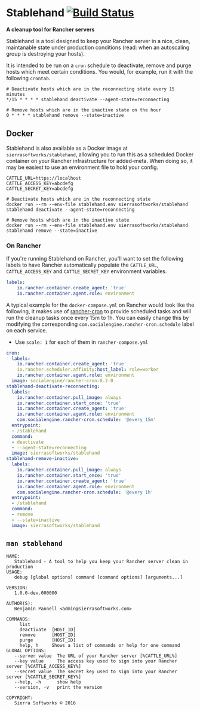 # Stablehand [![Build Status](https://drone.sierrasoftworks.com/api/badges/SierraSoftworks/stablehand/status.svg)](https://drone.sierrasoftworks.com/SierraSoftworks/stablehand)
**A cleanup tool for Rancher servers**

Stablehand is a tool designed to keep your Rancher server in a nice, clean, maintanable
state under production conditions (read: when an autoscaling group is destroying your hosts).

It is intended to be run on a `cron` schedule to deactivate, remove and purge hosts which meet
certain conditions. You would, for example, run it with the following `crontab`.

```crontab
# Deactivate hosts which are in the reconnecting state every 15 minutes
*/15 * * * * stablehand deactivate --agent-state=reconnecting

# Remove hosts which are in the inactive state on the hour
0 * * * * stablehand remove --state=inactive
```

## Docker

Stablehand is also available as a Docker image at `sierrasoftworks/stablehand`, allowing you to run this as a scheduled Docker container on your Rancher infrastructure for added-meta. When doing so, it may be easiest to use an environment file to hold your
config.

```
CATTLE_URL=https://localhost
CATTLE_ACCESS_KEY=abcdefg
CATTLE_SECRET_KEY=abcdefg
```

```
# Deactivate hosts which are in the reconnecting state
docker run --rm --env-file stablehand.env sierrasoftworks/stablehand stablehand deactivate --agent-state=reconnecting

# Remove hosts which are in the inactive state
docker run --rm --env-file stablehand.env sierrasoftworks/stablehand stablehand remove --state=inactive
```

### On Rancher
If you're running Stablehand on Rancher, you'll want to set the following labels to have Rancher automatically populate the `CATTLE_URL`,
`CATTLE_ACCESS_KEY` and `CATTLE_SECRET_KEY` environment variables.

```yml
labels:
    io.rancher.container.create_agent: 'true'
    io.rancher.container.agent.role: environment
```

A typical example for the `docker-compose.yml` on Rancher would look like the following, it makes use of [rancher-cron](https://github.com/SocialEngine/rancher-cron) to provide scheduled tasks and will run the cleanup
tasks once every 15m to 1h. You can easily change this by modifying the corresponding `com.socialengine.rancher-cron.schedule`
label on each service.

- Use `scale: 1` for each of them in `rancher-compose.yml`

```yml
cron:
  labels:
    io.rancher.container.create_agent: 'true'
    io.rancher.scheduler.affinity:host_label: role=worker
    io.rancher.container.agent.role: environment
  image: socialengine/rancher-cron:0.2.0
stablehand-deactivate-reconnecting:
  labels:
    io.rancher.container.pull_image: always
    io.rancher.container.start_once: 'true'
    io.rancher.container.create_agent: 'true'
    io.rancher.container.agent.role: environment
    com.socialengine.rancher-cron.schedule: '@every 15m'
  entrypoint:
  - /stablehand
  command:
  - deactivate
  - --agent-state=reconnecting
  image: sierrasoftworks/stablehand
stablehand-remove-inactive:
  labels:
    io.rancher.container.pull_image: always
    io.rancher.container.start_once: 'true'
    io.rancher.container.create_agent: 'true'
    io.rancher.container.agent.role: environment
    com.socialengine.rancher-cron.schedule: '@every 1h'
  entrypoint:
  - /stablehand
  command:
  - remove
  - --state=inactive
  image: sierrasoftworks/stablehand
```

## `man stablehand`

```
NAME:
   Stablehand - A tool to help you keep your Rancher server clean in production
USAGE:
   debug [global options] command [command options] [arguments...]
   
VERSION:
   1.0.0-dev.000000
   
AUTHOR(S):
   Benjamin Pannell <admin@sierrasoftworks.com> 
   
COMMANDS:
     list        
     deactivate  [HOST_ID]
     remove      [HOST_ID]
     purge       [HOST_ID]
     help, h     Shows a list of commands or help for one command
GLOBAL OPTIONS:
   --server value  The URL of your Rancher server [%CATTLE_URL%]
   --key value     The access key used to sign into your Rancher server [%CATTLE_ACCESS_KEY%]
   --secret value  The secret key used to sign into your Rancher server [%CATTLE_SECRET_KEY%]
   --help, -h      show help
   --version, -v   print the version
   
COPYRIGHT:
   Sierra Softworks © 2016
```
